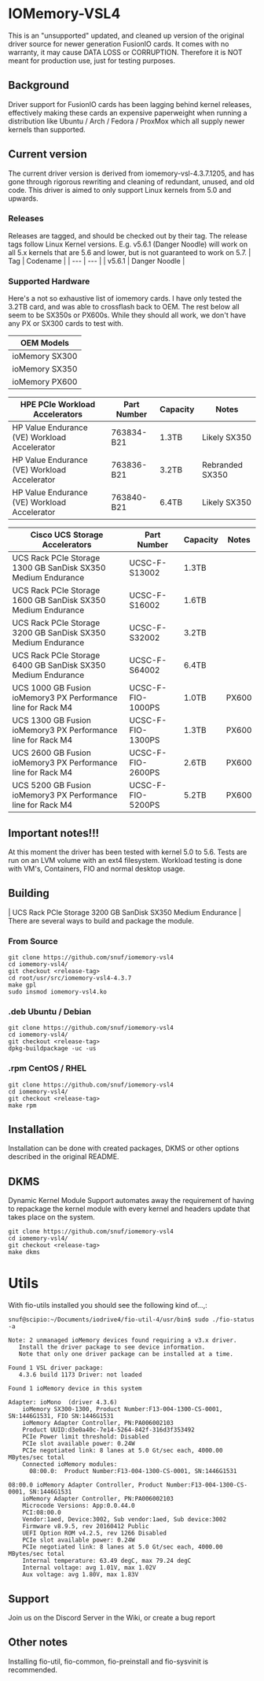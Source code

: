 # IOMemory-VSL4
This is an "unsupported" updated, and cleaned up version of the original driver
source for newer generation FusionIO cards. It comes with no warranty, it may
cause DATA LOSS or CORRUPTION. Therefore it is NOT meant for production use,
just for testing purposes.

## Background
Driver support for FusionIO cards has been lagging behind kernel
releases, effectively making these cards an expensive paperweight
when running a distribution like Ubuntu / Arch / Fedora / ProxMox which
all supply newer kernels than supported.

## Current version
The current driver version is derived from iomemory-vsl-4.3.7.1205, and has
gone through rigorous rewriting and cleaning of redundant, unused, and old code.
This driver is aimed to only support Linux kernels from 5.0 and upwards.

### Releases
Releases are tagged, and should be checked out by their tag. The release tags
follow Linux Kernel versions. E.g. v5.6.1 (Danger Noodle) will work on all 5.x
kernels that are 5.6 and lower, but is not guaranteed to work on 5.7.
| Tag | Codename |
| --- | --- |
| v5.6.1 | Danger Noodle |

### Supported Hardware
Here's a not so exhaustive list of iomemory cards. I have only tested the 3.2TB card, and was able to crossflash back to OEM. The rest below all seem to be SX350s or PX600s. While they should all work, we don't have any PX or SX300 cards to test with.

| OEM Models |
| --- |
| ioMemory SX300 |
| ioMemory SX350 |
| ioMemory PX600 |

| HPE PCIe Workload Accelerators | Part Number | Capacity | Notes |
| --- | --- | --- | --- |
| HP Value Endurance (VE) Workload Accelerator | 763834-B21 | 1.3TB | Likely SX350 |
| HP Value Endurance (VE) Workload Accelerator | 763836-B21 | 3.2TB | Rebranded SX350 |
| HP Value Endurance (VE) Workload Accelerator | 763840-B21 | 6.4TB | Likely SX350 |

| Cisco UCS Storage Accelerators | Part Number | Capacity | Notes |
| --- | --- | --- | --- |
| UCS Rack PCIe Storage 1300 GB SanDisk SX350 Medium Endurance | UCSC-F-S13002 | 1.3TB | 
| UCS Rack PCIe Storage 1600 GB SanDisk SX350 Medium Endurance | UCSC-F-S16002 | 1.6TB |
| UCS Rack PCIe Storage 3200 GB SanDisk SX350 Medium Endurance | UCSC-F-S32002 | 3.2TB |
| UCS Rack PCIe Storage 6400 GB SanDisk SX350 Medium Endurance | UCSC-F-S64002 | 6.4TB |
| UCS 1000 GB Fusion ioMemory3 PX Performance line for Rack M4 | UCSC-F-FIO-1000PS | 1.0TB | PX600 |
| UCS 1300 GB Fusion ioMemory3 PX Performance line for Rack M4 | UCSC-F-FIO-1300PS | 1.3TB | PX600 |
| UCS 2600 GB Fusion ioMemory3 PX Performance line for Rack M4 | UCSC-F-FIO-2600PS | 2.6TB | PX600 |
| UCS 5200 GB Fusion ioMemory3 PX Performance line for Rack M4 | UCSC-F-FIO-5200PS | 5.2TB | PX600 |

## Important notes!!!
At this moment the driver has been tested with kernel 5.0 to 5.6. Tests are
run on an LVM volume with an ext4 filesystem. Workload testing is done with
VM's, Containers, FIO and normal desktop usage.

## Building
| UCS Rack PCIe Storage 3200 GB SanDisk SX350 Medium Endurance |
There are several ways to build and package the module.

### From Source
```
git clone https://github.com/snuf/iomemory-vsl4
cd iomemory-vsl4/
git checkout <release-tag>
cd root/usr/src/iomemory-vsl4-4.3.7
make gpl
sudo insmod iomemory-vsl4.ko
```

### .deb Ubuntu / Debian
```
git clone https://github.com/snuf/iomemory-vsl4
cd iomemory-vsl4/
git checkout <release-tag>
dpkg-buildpackage -uc -us
```

### .rpm CentOS / RHEL
```
git clone https://github.com/snuf/iomemory-vsl4
cd iomemory-vsl4/
git checkout <release-tag>
make rpm
```

## Installation
Installation can be done with created packages, DKMS or other options described
in the original README.

## DKMS
Dynamic Kernel Module Support automates away the requirement of having to
repackage the kernel module with every kernel and headers update that takes
place on the system.
```
git clone https://github.com/snuf/iomemory-vsl4
cd iomemory-vsl4/
git checkout <release-tag>
make dkms
```

# Utils
With fio-utils installed you should see the following kind of...,:
```
snuf@scipio:~/Documents/iodrive4/fio-util-4/usr/bin$ sudo ./fio-status -a

Note: 2 unmanaged ioMemory devices found requiring a v3.x driver.
   Install the driver package to see device information.
   Note that only one driver package can be installed at a time.

Found 1 VSL driver package:
   4.3.6 build 1173 Driver: not loaded

Found 1 ioMemory device in this system

Adapter: ioMono  (driver 4.3.6)
	ioMemory SX300-1300, Product Number:F13-004-1300-CS-0001, SN:1446G1531, FIO SN:1446G1531
	ioMemory Adapter Controller, PN:PA006002103
	Product UUID:d3e0a40c-7e14-5264-842f-316d3f353492
	PCIe Power limit threshold: Disabled
	PCIe slot available power: 0.24W
	PCIe negotiated link: 8 lanes at 5.0 Gt/sec each, 4000.00 MBytes/sec total
	Connected ioMemory modules:
	  08:00.0:	Product Number:F13-004-1300-CS-0001, SN:1446G1531

08:00.0	ioMemory Adapter Controller, Product Number:F13-004-1300-CS-0001, SN:1446G1531
	ioMemory Adapter Controller, PN:PA006002103
	Microcode Versions: App:0.0.44.0
	PCI:08:00.0
	Vendor:1aed, Device:3002, Sub vendor:1aed, Sub device:3002
	Firmware v8.9.5, rev 20160412 Public
	UEFI Option ROM v4.2.5, rev 1266 Disabled
	PCIe slot available power: 0.24W
	PCIe negotiated link: 8 lanes at 5.0 Gt/sec each, 4000.00 MBytes/sec total
	Internal temperature: 63.49 degC, max 79.24 degC
	Internal voltage: avg 1.01V, max 1.02V
	Aux voltage: avg 1.80V, max 1.83V
```

## Support
Join us on the Discord Server in the Wiki, or create a bug report

## Other notes
Installing fio-util, fio-common, fio-preinstall and fio-sysvinit is recommended.
